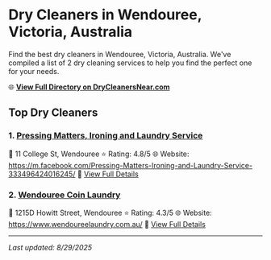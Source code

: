 # Dry Cleaners in Wendouree, Victoria, Australia

Find the best dry cleaners in Wendouree, Victoria, Australia. We've compiled a list of 2 dry cleaning services to help you find the perfect one for your needs.

🌐 **[View Full Directory on DryCleanersNear.com](https://drycleanersnear.com/city/Australia/Victoria/Wendouree)**

## Top Dry Cleaners

### 1. [Pressing Matters, Ironing and Laundry Service](https://drycleanersnear.com/dryCleaner/689e94a7e14d6a6816717608/pressing-matters-ironing-and-laundry-service)
📍 11 College St, Wendouree
⭐ Rating: 4.8/5
🌐 Website: https://m.facebook.com/Pressing-Matters-Ironing-and-Laundry-Service-333496424016245/
🔗 [View Full Details](https://drycleanersnear.com/dryCleaner/689e94a7e14d6a6816717608/pressing-matters-ironing-and-laundry-service)

### 2. [Wendouree Coin Laundry](https://drycleanersnear.com/dryCleaner/689e94afe14d6a6816717701/wendouree-coin-laundry)
📍 1215D Howitt Street, Wendouree
⭐ Rating: 4.3/5
🌐 Website: https://www.wendoureelaundry.com.au/
🔗 [View Full Details](https://drycleanersnear.com/dryCleaner/689e94afe14d6a6816717701/wendouree-coin-laundry)


---

*Last updated: 8/29/2025*
